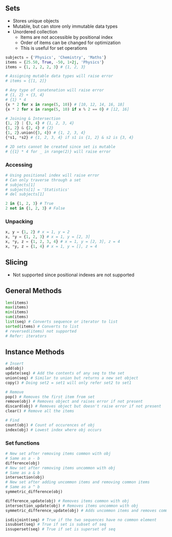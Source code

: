 ## Sets
- Stores unique objects
- Mutable, but can store only immutable data types
- Unordered collection
  - Items are not accessible by positional index
  - Order of items can be changed for optimization
  - This is useful for set operations

```py
subjects = {'Physics', 'Chemistry', 'Maths'}
items = {25.50, True, -50, 1+2j, 'Physics'}
items = {1, 2, 2, 2, 3} # {1, 2, 3}

# Assigning mutable data types will raise error
# items = {[1, 2]}

# Any type of conatenation will raise error
# {1, 2} + {3, 4}
# {1} * 4
{x * 2 for x in range(5, 10)} # [10, 12, 14, 16, 18]
{x * 2 for x in range(5, 10) if x % 2 == 0} # [12, 16]

# Joining & Intersection
{1, 2} | {3, 4} # {1, 2, 3, 4}
{1, 2} & {2, 4} # {2}
{1, 2}.union({3, 4}) # {1, 2, 3, 4}
{*s1, *s2} # {1, 2, 3, 4} if s1 is {1, 2} & s2 is {3, 4}

# 2D sets cannot be created since set is mutable
# {{1} * 4 for _ in range(2)} will raise error
```

### Accessing
```py
# Using positional index will raise error
# Can only traverse through a set
# subjects[1]
# subjects[1] = 'Statistics'
# del subjects[1]

2 in {1, 2, 3} # True
2 not in {1, 2, 3} # False
```

### Unpacking
```py
x, y = {1, 2} # x = 1, y = 2
x, *y = {1, 2, 3} # x = 1, y = [2, 3]
x, *y, z = {1, 2, 3, 4} # x = 1, y = [2, 3], z = 4
x, *y, z = {1, 4} # x = 1, y = [], z = 4
```

## Slicing
- Not supported since positional indexes are not supported

## General Methods
```py
len(items)
max(items)
min(items)
sum(items)
list(seq) # Converts sequence or iterator to list
sorted(items) # Converts to list
# reversed(items) not supported
# Refer: iterators
```

## Instance Methods
```py
# Insert
add(obj)
update(seq) # Add the contents of any seq to the set
union(seq) # Similar to union but returns a new set object
copy() # Doing set2 = set1 will only refer set2 to set1

# Remove
pop() # Removes the first item from set
remove(obj) # Removes object and raises error if not present
discard(obj) # Removes object but doesn't raise error if not present
clear() # Remove all the items

# Find
count(obj) # Count of occurences of obj
index(obj) # Lowest index where obj occurs
```

### Set functions
```py
# New set after removing items common with obj
# Same as a - b
difference(obj)
# New set after removing items uncommon with obj
# Same as a & b
intersection(obj)
# New set after adding uncommon items and removing common items
# Same as a ^ b
symmetric_difference(obj)

difference_update(obj) # Removes items common with obj
intersection_update(obj) # Removes items uncommon with obj
symmetric_difference_update(obj) # Adds uncommon items and removes common items

isdisjoint(seq) # True if the two sequences have no common element
issubset(seq) # True if set is subset of seq
issuperset(seq) # True if set is superset of seq
```

